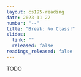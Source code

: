 ```yaml
---
layout: cs195-reading
date: 2023-11-22
number: "--"
title: "Break: No Class!"
slides:
  link: ""
  released: false
readings_released: false
---
```


TODO
